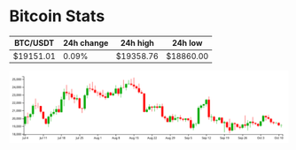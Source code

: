 # Bitcoin Stats

BTC/USDT|24h change|24h high|24h low|
|---|---|---|---|
|$19151.01|0.09%|$19358.76|$18860.00|

<img src="./chart.svg">
